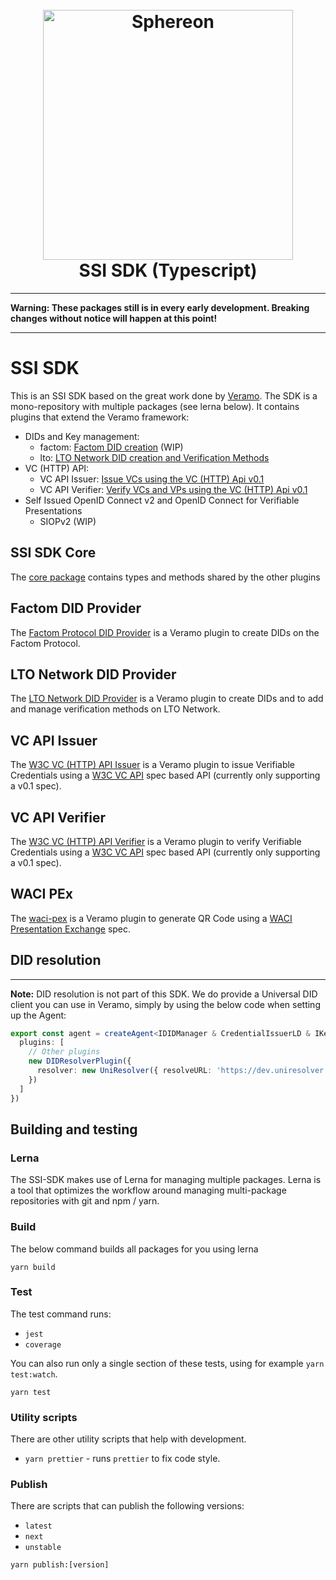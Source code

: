 <!--suppress HtmlDeprecatedAttribute -->
<h1 align="center">
  <br>
  <a href="https://www.sphereon.com"><img src="https://sphereon.com/content/themes/sphereon/assets/img/logo.svg" alt="Sphereon" width="400"></a>
  <br>SSI SDK (Typescript) 
  <br>
</h1>

---

__Warning: These packages still is in every early development. Breaking changes without notice will happen at this
point!__

---

# SSI SDK

This is an SSI SDK based on the great work done by [Veramo](https://veramo.io). The SDK is a mono-repository with
multiple packages (see lerna below). It contains plugins that extend the Veramo framework:

- DIDs and Key management:
    - factom: [Factom DID creation](./packages/lto-did-provider/README.md) (WIP)
    - lto: [LTO Network DID creation and Verification Methods](./packages/lto-did-provider/README.md)
- VC (HTTP) API:
    - VC API Issuer: [Issue VCs using the VC (HTTP) Api v0.1](./packages/vc-api-issuer/README.md)
    - VC API Verifier: [Verify VCs and VPs using the VC (HTTP) Api v0.1](./packages/vc-api-verifier/README.md)
- Self Issued OpenID Connect v2 and OpenID Connect for Verifiable Presentations
    - SIOPv2 (WIP)

## SSI SDK Core
The [core package](./packages/ssi-sdk-core/README.md) contains types and methods shared by the other plugins

## Factom DID Provider
The [Factom Protocol DID Provider](./packages/factom-did-provider/README.md) is a Veramo plugin to create DIDs on the
Factom Protocol.

## LTO Network DID Provider
The [LTO Network DID Provider](./packages/lto-did-provider/README.md) is a Veramo plugin to create DIDs and to add and
manage verification methods on LTO Network.

## VC API Issuer
The [W3C VC (HTTP) API Issuer](./packages/factom-did-provider/README.md) is a Veramo plugin to issue Verifiable Credentials
using a [W3C VC API](https://github.com/w3c-ccg/vc-api) spec based API (currently only supporting a v0.1 spec).

## VC API Verifier
The [W3C VC (HTTP) API Verifier](./packages/factom-did-provider/README.md) is a Veramo plugin to verify Verifiable
Credentials using a [W3C VC API](https://github.com/w3c-ccg/vc-api) spec based API (currently only supporting a v0.1 spec).

## WACI PEx
The [waci-pex](./packages/waci-pex/README.md) is a Veramo plugin to generate QR Code using a [WACI Presentation Exchange](https://identity.foundation/waci-presentation-exchange/#step-1-generate-qr-code) spec.

## DID resolution

---
**Note:**
DID resolution is not part of this SDK. We do provide a Universal DID client you can use in Veramo, simply by using the
below code when setting up the Agent:

````typescript
export const agent = createAgent<IDIDManager & CredentialIssuerLD & IKeyManager & IDataStore & IDataStoreORM & IResolver>({
  plugins: [
    // Other plugins
    new DIDResolverPlugin({
      resolver: new UniResolver({ resolveURL: 'https://dev.uniresolver.io/1.0/identifiers' })
    })
  ]
})
````


## Building and testing

### Lerna

The SSI-SDK makes use of Lerna for managing multiple packages. Lerna is a tool that optimizes the workflow around managing multi-package repositories with git and npm / yarn.

### Build

The below command builds all packages for you using lerna

```shell
yarn build
```

### Test

The test command runs:

* `jest`
* `coverage`

You can also run only a single section of these tests, using for example `yarn test:watch`.

```shell
yarn test
```

### Utility scripts

There are other utility scripts that help with development.

* `yarn prettier` - runs `prettier` to fix code style.

### Publish

There are scripts that can publish the following versions:

* `latest`
* `next`
* `unstable`

```shell
yarn publish:[version]
```
